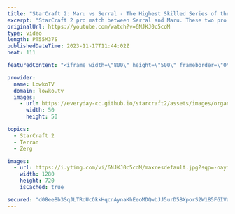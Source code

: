 ```yaml
---
title: "StarCraft 2: Maru vs Serral - The Highest Skilled Series of the Year!"
excerpt: "StarCraft 2 pro match between Serral and Maru. These two pro gamers have been the number 1 and 2 in the world for years. It does not get any higher level than this Zerg versus Terran. Support my work: https://patreon.com/lowkotv  Lowko merch: https://lowko.shop Tech setup: https://lowko.tv/setup  My"
originalUrl: https://youtube.com/watch?v=6NJKJ0c5coM
type: video
length: PT55M37S
publishedDateTime: 2023-11-17T11:44:02Z
heat: 111

featuredContent: "<iframe width=\"800\" height=\"500\" frameborder=\"0\" src=\"https://www.youtube.com/embed/6NJKJ0c5coM\" allow=\"accelerometer; autoplay; encrypted-media; gyroscope; picture-in-picture\" allowfullscreen></iframe>"

provider:
  name: LowkoTV
  domain: lowko.tv
  images:
    - url: https://everyday-cc.github.io/starcraft2/assets/images/organizations/lowko.tv-50x50.jpg
      width: 50
      height: 50

topics:
  - StarCraft 2
  - Terran
  - Zerg

images:
  - url: https://i.ytimg.com/vi/6NJKJ0c5coM/maxresdefault.jpg?sqp=-oaymwEmCIAKENAF8quKqQMa8AEB-AH-CYAC0AWKAgwIABABGEcgSShlMA8=&rs=AOn4CLCs1mkcx2HbOHe9SJK75GSQ0kBAZQ
    width: 1280
    height: 720
    isCached: true

secured: "d08eeBb3SqJLTRoUcOkkHqcnAynaKhEeoMDQwbJJ5urD58XporS2W185FGIVaEQPZM4JbPp7vKiEigU+ObJ3Gd27mvAzR1xTcM1a7Kmb1BvQpj+mThkFiZZnr5WgB2kpeiTotBVDCLlkjmR9/54fJqIdjyRzaImBzWexz3PgXmvYi8Lfjz81oV6YMFi0O4bBlh/juo670RIgPsbnViarNDA9UHVFjHBueB2cRJhQEvmU3hD+LmD8HwLQlh7Nt6r4mXzZ1h/j2JKKlb480r0qxEV/7MTkAEWn6fZc16SvCRkL0noh1Rd+ESfVFg6mNM6FYH0/vvHL1JCGcA7Ivy8hi0qyGzssfxcb0tOBIcC2ferOwz7NqyP5D+PkqOzjoqRWiwbnGd26XHuP7M6BhhnFQBoP/TwexpXdz/3jpkTFjD6vvipoVhyZwk7HpaPEbkxE;Ro02QXRkupZq2O6RtkuY2g=="
---
```


